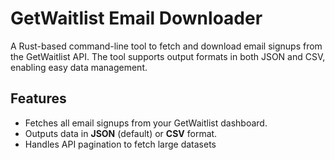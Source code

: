 # GetWaitlist Email Downloader

A Rust-based command-line tool to fetch and download email signups from the GetWaitlist API. The tool supports output formats in both JSON and CSV, enabling easy data management.

## Features

- Fetches all email signups from your GetWaitlist dashboard.
- Outputs data in **JSON** (default) or **CSV** format.
- Handles API pagination to fetch large datasets
